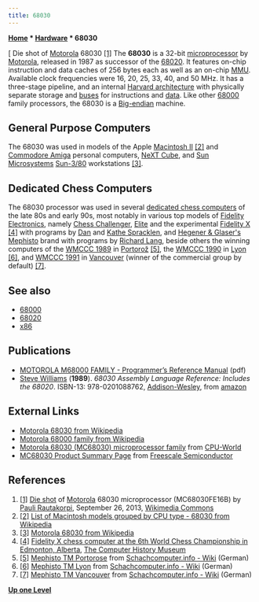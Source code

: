 ```yaml
---
title: 68030
---
```

**[Home](Home "Home") * [Hardware](Hardware "Hardware") * 68030**

\[ Die shot of [Motorola](index.php?title=Motorola&action=edit&redlink=1 "Motorola (page does not exist)") 68030 <a id="cite-note-1" href="#cite-ref-1">[1]</a>
The **68030** is a 32-bit [microprocessor](https://en.wikipedia.org/wiki/Microprocessor) by [Motorola](index.php?title=Motorola&action=edit&redlink=1 "Motorola (page does not exist)"), released in 1987 as successor of the [68020](68020 "68020"). It features on-chip instruction and data caches of 256 bytes each as well as an on-chip [MMU](https://en.wikipedia.org/wiki/Memory_management_unit). Available clock frequencies were 16, 20, 25, 33, 40, and 50 MHz. It has a three-stage pipeline, and an internal [Harvard architecture](https://en.wikipedia.org/wiki/Harvard_architecture) with physically separate storage and [buses](https://en.wikipedia.org/wiki/Bus_%28computing%29) for instructions and [data](Data "Data"). Like other [68000](68000 "68000") family processors, the 68030 is a [Big-endian](Big-endian "Big-endian") machine.

## General Purpose Computers

The 68030 was used in models of the Apple [Macintosh II](Macintosh "Macintosh") <a id="cite-note-2" href="#cite-ref-2">[2]</a> and [Commodore Amiga](Amiga "Amiga") personal computers, [NeXT Cube](https://en.wikipedia.org/wiki/NeXTcube), and [Sun Microsystems](index.php?title=Sun_Microsystems&action=edit&redlink=1 "Sun Microsystems (page does not exist)") [Sun-3/80](Sun#3 "Sun") workstations <a id="cite-note-3" href="#cite-ref-3">[3]</a>.

## Dedicated Chess Computers

The 68030 processor was used in several [dedicated chess computers](Dedicated_Chess_Computers "Dedicated Chess Computers") of the late 80s and early 90s, most notably in various top models of [Fidelity Electronics](Fidelity_Electronics "Fidelity Electronics"), namely [Chess Challenger](Chess_Challenger "Chess Challenger"), [Elite](Elite "Elite") and the experimental [Fidelity X](Fidelity "Fidelity") <a id="cite-note-4" href="#cite-ref-4">[4]</a> with programs by [Dan](Dan_Spracklen "Dan Spracklen") and [Kathe Spracklen](Kathe_Spracklen "Kathe Spracklen"), and [Hegener & Glaser's](Hegener_%26_Glaser "Hegener & Glaser") [Mephisto](Mephisto "Mephisto") brand with programs by [Richard Lang](Richard_Lang "Richard Lang"), beside others the winning computers of the [WMCCC 1989](WMCCC_1989 "WMCCC 1989") in [Portorož](https://en.wikipedia.org/wiki/Portoro%C5%BE) <a id="cite-note-5" href="#cite-ref-5">[5]</a>, the [WMCCC 1990](WMCCC_1990 "WMCCC 1990") in [Lyon](https://en.wikipedia.org/wiki/Lyon) <a id="cite-note-6" href="#cite-ref-6">[6]</a>, and [WMCCC 1991](WMCCC_1991 "WMCCC 1991") in [Vancouver](https://en.wikipedia.org/wiki/Vancouver) (winner of the commercial group by default) <a id="cite-note-7" href="#cite-ref-7">[7]</a>.

## See also

- [68000](68000 "68000")
- [68020](68020 "68020")
- [x86](X86 "X86")

## Publications

- [MOTOROLA M68000 FAMILY - Programmer’s Reference Manual](http://www.freescale.com/files/archives/doc/ref_manual/M68000PRM.pdf) (pdf)
- [Steve Williams](http://www.amazon.com/Steve-Williams/e/B001JS0XZE/ref=ntt_athr_dp_pel_1) (**1989**). *68030 Assembly Language Reference: Includes the 68020*. ISBN-13: 978-0201088762, [Addison-Wesley](https://en.wikipedia.org/wiki/Addison-Wesley), from [amazon](http://www.amazon.com/68030-Assembly-Language-Reference-Includes/dp/0201088762)

## External Links

- [Motorola 68030 from Wikipedia](https://en.wikipedia.org/wiki/Motorola_68030)
- [Motorola 68000 family from Wikipedia](https://en.wikipedia.org/wiki/Motorola_68000_family)
- [Motorola 68030 (MC68030) microprocessor family](http://www.cpu-world.com/CPUs/68030/index.html) from [CPU-World](http://www.cpu-world.com/index.html)
- [MC68030 Product Summary Page](http://www.freescale.com/webapp/sps/site/prod_summary.jsp?code=MC68030) from [Freescale Semiconductor](https://en.wikipedia.org/wiki/Freescale_Semiconductor)

## References

1. <a id="cite-ref-1" href="#cite-note-1">[1]</a> [Die shot](https://commons.wikimedia.org/wiki/File:Motorola_68030_die.JPG) of [Motorola](index.php?title=Motorola&action=edit&redlink=1 "Motorola (page does not exist)") 68030 microprocessor (MC68030FE16B) by [Pauli Rautakorpi](https://commons.wikimedia.org/wiki/User:Birdman86), September 26, 2013, [Wikimedia Commons](https://en.wikipedia.org/wiki/Wikimedia_Commons)
1. <a id="cite-ref-2" href="#cite-note-2">[2]</a> [List of Macintosh models grouped by CPU type - 68030 from Wikipedia](https://en.wikipedia.org/wiki/List_of_Macintosh_models_grouped_by_CPU_type#Motorola_68030)
1. <a id="cite-ref-3" href="#cite-note-3">[3]</a> [Motorola 68030 from Wikipedia](https://en.wikipedia.org/wiki/Motorola_68030)
1. <a id="cite-ref-4" href="#cite-note-4">[4]</a> [Fidelity X chess computer at the 6th World Chess Championship in Edmonton, Alberta](http://www.computerhistory.org/chess/full_record.php?iid=stl-431f4cc194e20), [The Computer History Museum](The_Computer_History_Museum "The Computer History Museum")
1. <a id="cite-ref-5" href="#cite-note-5">[5]</a> [Mephisto TM Portorose](http://www.schach-computer.info/wiki/index.php/Mephisto_TM_Portorose) from [Schachcomputer.info - Wiki](http://www.schach-computer.info/wiki/index.php/Hauptseite_En) (German)
1. <a id="cite-ref-6" href="#cite-note-6">[6]</a> [Mephisto TM Lyon](http://www.schach-computer.info/wiki/index.php/Mephisto_TM_Lyon) from [Schachcomputer.info - Wiki](http://www.schach-computer.info/wiki/index.php/Hauptseite_En) (German)
1. <a id="cite-ref-7" href="#cite-note-7">[7]</a> [Mephisto TM Vancouver](http://www.schach-computer.info/wiki/index.php/Mephisto_TM_Vancouver) from [Schachcomputer.info - Wiki](http://www.schach-computer.info/wiki/index.php/Hauptseite_En) (German)

**[Up one Level](Hardware "Hardware")**

